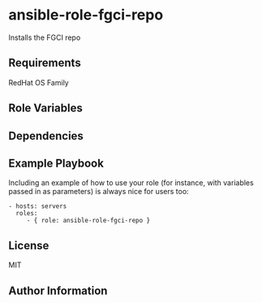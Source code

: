 ansible-role-fgci-repo
=========

Installs the FGCI repo

Requirements
------------

RedHat OS Family

Role Variables
--------------

Dependencies
------------

Example Playbook
----------------

Including an example of how to use your role (for instance, with variables passed in as parameters) is always nice for users too:

    - hosts: servers
      roles:
         - { role: ansible-role-fgci-repo }

License
-------

MIT

Author Information
------------------
